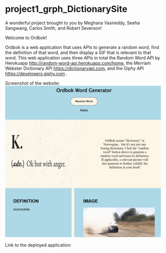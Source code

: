 # project1_grph_DictionarySite
A wonderful project brought to you by Meghana Vasireddy, Seeha Sangwang, Carlos Smith, and Robert Severson!

Welcome to Ordbok!

Ordbok is a web application that uses APIs to generate a random word, find the definition
of that word, and then display a GIF that is relevant to that word. This web application uses
three APIs in total the Random Word API by Herokuapp http://random-word-api.herokuapp.com/home,
the Merriam Webster Dictionary API https://dictionaryapi.com, and the Giphy API 
https://developers.giphy.com . 


Screenshot of the website:
![](Assets/images/Website-Screenshot.png)


Link to the deployed application:


